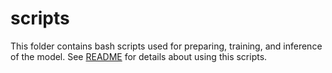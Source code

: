 # scripts

This folder contains bash scripts used for preparing, training, and inference of the model. See [README](../README.md) for details about using this scripts.
